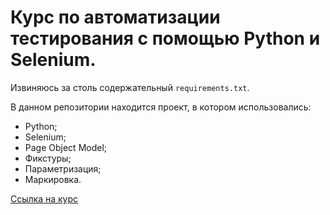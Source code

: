 # Курс по автоматизации тестирования с помощью Python и Selenium.
Извиняюсь за столь содержательный `requirements.txt`.

В данном репозитории находится проект, в котором использовались:
+ Python;
+ Selenium;
+ Page Object Model;
+ Фикстуры;
+ Параметризация;
+ Маркировка.

[Ссылка на курс](https://stepik.org/course/575/syllabus)
